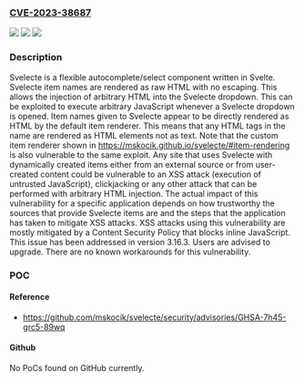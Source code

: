 ### [CVE-2023-38687](https://cve.mitre.org/cgi-bin/cvename.cgi?name=CVE-2023-38687)
![](https://img.shields.io/static/v1?label=Product&message=svelecte&color=blue)
![](https://img.shields.io/static/v1?label=Version&message=%3D%20%3C%203.16.3%20&color=brighgreen)
![](https://img.shields.io/static/v1?label=Vulnerability&message=CWE-79%3A%20Improper%20Neutralization%20of%20Input%20During%20Web%20Page%20Generation%20('Cross-site%20Scripting')&color=brighgreen)

### Description

Svelecte is a flexible autocomplete/select component written in Svelte. Svelecte item names are rendered as raw HTML with no escaping. This allows the injection of arbitrary HTML into the Svelecte dropdown. This can be exploited to execute arbitrary JavaScript whenever a Svelecte dropdown is opened. Item names given to Svelecte appear to be directly rendered as HTML by the default item renderer. This means that any HTML tags in the name are rendered as HTML elements not as text. Note that the custom item renderer shown in https://mskocik.github.io/svelecte/#item-rendering is also vulnerable to the same exploit. Any site that uses Svelecte with dynamically created items either from an external source or from user-created content could be vulnerable to an XSS attack (execution of untrusted JavaScript), clickjacking or any other attack that can be performed with arbitrary HTML injection. The actual impact of this vulnerability for a specific application depends on how trustworthy the sources that provide Svelecte items are and the steps that the application has taken to mitigate XSS attacks. XSS attacks using this vulnerability are mostly mitigated by a Content Security Policy that blocks inline JavaScript. This issue has been addressed in version 3.16.3. Users are advised to upgrade. There are no known workarounds for this vulnerability.

### POC

#### Reference
- https://github.com/mskocik/svelecte/security/advisories/GHSA-7h45-grc5-89wq

#### Github
No PoCs found on GitHub currently.

